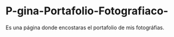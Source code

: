 # P-gina-Portafolio-Fotografiaco-
Es una página donde encostaras el portafolio de  mis fotográfias.
